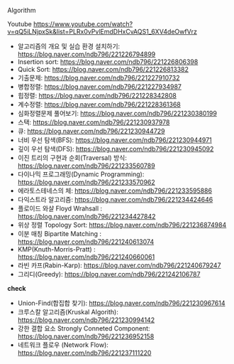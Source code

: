 Algorithm

Youtube 
https://www.youtube.com/watch?v=qQ5iLNjpxSk&list=PLRx0vPvlEmdDHxCvAQS1_6XV4deOwfVrz


- 알고리즘의 개요 및 실습 환경 설치하기: https://blog.naver.com/ndb796/221226794899
- Insertion sort: https://blog.naver.com/ndb796/221226806398
- Quick Sort: https://blog.naver.com/ndb796/221226813382
- 기출문제: https://blog.naver.com/ndb796/221227910732
- 병합정렬: https://blog.naver.com/ndb796/221227934987
- 힙정렬: https://blog.naver.com/ndb796/221228342808
- 계수정렬: https://blog.naver.com/ndb796/221228361368
- 심화정렬문제 풀어보기: https://blog.naver.com/ndb796/221230380199
- 스택: https://blog.naver.com/ndb796/221230937978
- 큐: https://blog.naver.com/ndb796/221230944729
- 너비 우선 탐색(BFS): https://blog.naver.com/ndb796/221230944971
- 깊이 우선 탐색(DFS): https://blog.naver.com/ndb796/221230945092
- 이진 트리의 구현과 순회(Traversal) 방식: https://blog.naver.com/ndb796/221233560789
- 다이나믹 프로그래밍(Dynamic Programming): https://blog.naver.com/ndb796/221233570962
- 에라토스테네스의 체: https://blog.naver.com/ndb796/221233595886
- 다익스트라 알고리즘: https://blog.naver.com/ndb796/221234424646
- 플로이드 와샬 Floyd Wrahsall : https://blog.naver.com/ndb796/221234427842
- 위상 정렬 Topology Sort: https://blog.naver.com/ndb796/221236874984
- 이분 매칭 Bipartite Matching : https://blog.naver.com/ndb796/221240613074
- KMP(Knuth-Morris-Pratt) : https://blog.naver.com/ndb796/221240660061
- 라빈 카프(Rabin-Karp): https://blog.naver.com/ndb796/221240679247
- 그리디(Greedy): https://blog.naver.com/ndb796/221242106787

**check**
- Union-Find(합집합 찾기): https://blog.naver.com/ndb796/221230967614
- 크루스칼 알고리즘(Kruskal Algorith): https://blog.naver.com/ndb796/221230994142
- 강한 결합 요소 Strongly Conneted Component: https://blog.naver.com/ndb796/221236952158
- 네트워크 플로우 (Network Flow): https://blog.naver.com/ndb796/221237111220